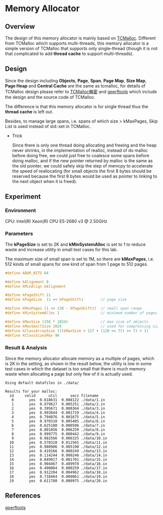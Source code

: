 # Memory Allocator

## Overview

The design of this memory allocator is mainly based on [TCMalloc](https://github.com/gperftools/gperftools). Different from TCMalloc which supports multi-threads, this memory allocator is a simple version of TCMalloc that supports only single-thread (though it is not that complicated to add **thread cache** to support multi-threads).

## Design

Since the design including **Objects**, **Page**, **Span**, **Page Map**, **Size Map**, **Page Heap** and **Central Cache** are the same as tcmalloc, for details of TCMalloc design please refer to [TCMalloc解密](https://wallenwang.com/2018/11/tcmalloc/) and [gperftools](https://github.com/gperftools/gperftools) which include the design and the source code of TCMalloc.

The difference is that this memory allocator is for single thread thus the **thread cache** is left out.

Besides, to manage large spans, i.e. spans of which size > kMaxPages, Skip List is used instead of std::set in TCMalloc.

- Trick

  Since there is only one thread doing allocating and freeing and the heap never shrinks, in the implementation of realloc, instead of do malloc before doing free, we could just free to coalesce some spans before doing malloc, and if the new pointer returned by malloc is the same as the old pointer, we could safely skip the step of memcpy to accelerate the speed of reallocating (for small objects the first 8 bytes should be reserved because the first 8 bytes would be used as pointer to linking to the next object when it is freed).

## Experiment

### Environment

CPU: Intel(R) Xeon(R) CPU E5-2680 v3 @ 2.50GHz

### Parameters

The **kPageSize** is set to 2K and **kMinSystemAlloc** is set to 1 to reduce waste and increase utility in small test cases for this lab.

The maximum size of small span is set to 1M, so there are **kMaxPages**, i.e. 512 kinds of small spans for one kind of span from 1 page to 512 pages.

```C
#define ADDR_BITS 64

#define kAlignment 8
#define kMinAlign kAlignment

#define kPageShift 11
#define kPageSize  (1 << kPageShift)        // page size

#define kMaxPages (1 << (20 - kPageShift))  // small span range
#define kMinSystemAlloc 1                   // minimum number of pages to fetch from system at a time

#define kMaxSize (256 * 1024)               // max size of objects
#define kMaxSmallSize 1024                  // used for compressing size-to-class array
#define kClassArraySize (((kMaxSize + 127 + (120 << 7)) >> 7) + 1)
#define kClassSizesMax 96
```

### Result & Analysis

Since the memory allocator allocate memory as a multiple of pages, which is 2K in the setting, as shown in the result below, the utility is low in some test cases in which the dataset is too small that there is much memory waste when allocating a page but only few of it is actually used.

```
Using default datafiles in ./data/

Results for your malloc:
  id     valid      util      secs filename
   0       yes  0.618631  0.008122 ./data/1.in
   1       yes  0.979627  0.005251 ./data/2.in
   2       yes  0.395671  0.000364 ./data/3.in
   3       yes  0.993844  0.001719 ./data/4.in
   4       yes  0.794076  0.001675 ./data/5.in
   5       yes  0.970310  0.005405 ./data/6.in
   6       yes  0.625180  0.000506 ./data/7.in
   7       yes  0.801056  0.006259 ./data/8.in
   8       yes  0.999775  0.000442 ./data/9.in
   9       yes  0.982566  0.006325 ./data/10.in
  10       yes  0.578328  0.012565 ./data/11.in
  11       yes  0.980906  0.005190 ./data/12.in
  12       yes  0.419166  0.000249 ./data/13.in
  13       yes  0.114244  0.000246 ./data/14.in
  14       yes  0.849917  0.001701 ./data/15.in
  15       yes  0.904467  0.489978 ./data/16.in
  16       yes  0.490084  0.000259 ./data/17.in
  17       yes  0.912204  0.004962 ./data/18.in
  18       yes  0.718464  0.000861 ./data/19.in
  19       yes  0.611788  0.000975 ./data/20.in
```

## References

[gperftools](https://github.com/gperftools/gperftools)